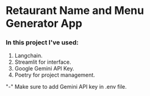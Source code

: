 # Retaurant Name and Menu Generator App

### In this project I've used:
1. Langchain.
2. Streamlit for interface.
3. Google Gemini API Key.
4. Poetry for project management.

"-" Make sure to add Gemini API key in .env file.
